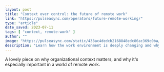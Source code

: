 ```yaml
---
layout: post
title: "Context over control: the future of remote work"
link: "https://pulseasync.com/operators/future-remote-working/"
type: "article"
date_saved: 2023-07-11
tags: [ "context, remote-work" ]
author: ""
image: "https://pulseasync.com/static/433ac4dedcb2168848edc86ac369c0ba/3c17d/5d8e0b873fabba8c84ae8917_transition-modern-workplace-1.png"
description: "Learn how the work environment is deeply changing and why – as Netflix popularized in one of their core values – context matters more than control."
---
```


A lovely piece on why organizational context matters, and why it's especially important in a world of remote work.
